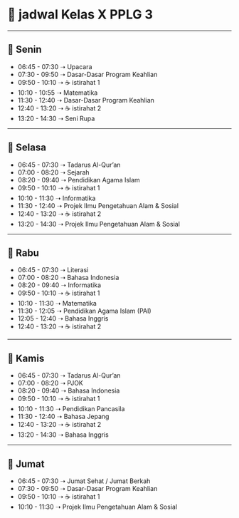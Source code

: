 # 📌 jadwal Kelas X PPLG 3

---

## 📅 Senin
- 06:45 - 07:30 ➝ Upacara
- 07:30 - 09:50 ➝ Dasar-Dasar Program Keahlian
- 09:50 - 10:10 ➝ ☕ istirahat 1
- 10:10 - 10:55 ➝ Matematika
- 11:30 - 12:40 ➝ Dasar-Dasar Program Keahlian
- 12:40 - 13:20 ➝ ☕ istirahat 2
- 13:20 - 14:30 ➝ Seni Rupa

---

## 📅 Selasa
- 06:45 - 07:30 ➝ Tadarus Al-Qur’an
- 07:00 - 08:20 ➝ Sejarah
- 08:20 - 09:40 ➝ Pendidikan Agama Islam
- 09:50 - 10:10 ➝ ☕ istirahat 1
- 10:10 - 11:30 ➝ Informatika
- 11:30 - 12:40 ➝ Projek Ilmu Pengetahuan Alam & Sosial
- 12:40 - 13:20 ➝ ☕ istirahat 2
- 13:20 - 14:30 ➝ Projek Ilmu Pengetahuan Alam & Sosial

---

## 📅 Rabu
- 06:45 - 07:30 ➝ Literasi
- 07:00 - 08:20 ➝ Bahasa Indonesia
- 08:20 - 09:40 ➝ Informatika
- 09:50 - 10:10 ➝ ☕ istirahat 1
- 10:10 - 11:30 ➝ Matematika
- 11:30 - 12:05 ➝ Pendidikan Agama Islam (PAI)
- 12:05 - 12:40 ➝ Bahasa Inggris
- 12:40 - 13:20 ➝ ☕ istirahat 2

---

## 📅 Kamis
- 06:45 - 07:30 ➝ Tadarus Al-Qur’an
- 07:00 - 08:20 ➝ PJOK
- 08:20 - 09:40 ➝ Bahasa Indonesia
- 09:50 - 10:10 ➝ ☕ istirahat 1
- 10:10 - 11:30 ➝ Pendidikan Pancasila
- 11:30 - 12:40 ➝ Bahasa Jepang
- 12:40 - 13:20 ➝ ☕ istirahat 2
- 13:20 - 14:30 ➝ Bahasa Inggris

---

## 📅 Jumat
- 06:45 - 07:30 ➝ Jumat Sehat / Jumat Berkah
- 07:30 - 09:50 ➝ Dasar-Dasar Program Keahlian
- 09:50 - 10:10 ➝ ☕ istirahat 1
- 10:10 - 11:30 ➝ Projek Ilmu Pengetahuan Alam & Sosial
